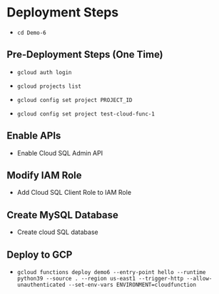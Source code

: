 # Deployment Steps

- `cd Demo-6`

## Pre-Deployment Steps (One Time)

- `gcloud auth login`

- `gcloud projects list`

- `gcloud config set project PROJECT_ID`

- `gcloud config set project test-cloud-func-1`

## Enable APIs

- Enable Cloud SQL Admin API

## Modify IAM Role

- Add Cloud SQL Client Role to IAM Role

## Create MySQL Database

- Create cloud SQL database

## Deploy to GCP

- `gcloud functions deploy demo6 --entry-point hello --runtime python39 --source . --region us-east1 --trigger-http --allow-unauthenticated --set-env-vars ENVIRONMENT=cloudfunction`
